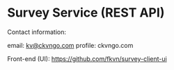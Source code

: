 # Survey Service (REST API)

Contact information: 

email: kv@ckvngo.com
profile: ckvngo.com

Front-end (UI): https://github.com/fkvn/survey-client-ui

